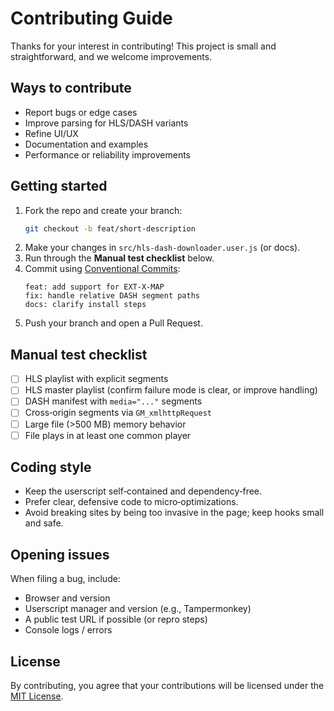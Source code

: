 # Contributing Guide

Thanks for your interest in contributing! This project is small and straightforward, and we welcome improvements.

## Ways to contribute
- Report bugs or edge cases
- Improve parsing for HLS/DASH variants
- Refine UI/UX
- Documentation and examples
- Performance or reliability improvements

## Getting started
1. Fork the repo and create your branch:
   ```bash
   git checkout -b feat/short‑description
   ```
2. Make your changes in `src/hls-dash-downloader.user.js` (or docs).
3. Run through the **Manual test checklist** below.
4. Commit using [Conventional Commits](https://www.conventionalcommits.org/):
   ```
   feat: add support for EXT-X-MAP
   fix: handle relative DASH segment paths
   docs: clarify install steps
   ```
5. Push your branch and open a Pull Request.

## Manual test checklist
- [ ] HLS playlist with explicit segments
- [ ] HLS master playlist (confirm failure mode is clear, or improve handling)
- [ ] DASH manifest with `media="..."` segments
- [ ] Cross‑origin segments via `GM_xmlhttpRequest`
- [ ] Large file (>500 MB) memory behavior
- [ ] File plays in at least one common player

## Coding style
- Keep the userscript self‑contained and dependency‑free.
- Prefer clear, defensive code to micro‑optimizations.
- Avoid breaking sites by being too invasive in the page; keep hooks small and safe.

## Opening issues
When filing a bug, include:
- Browser and version
- Userscript manager and version (e.g., Tampermonkey)
- A public test URL if possible (or repro steps)
- Console logs / errors

## License
By contributing, you agree that your contributions will be licensed under the [MIT License](LICENSE).
